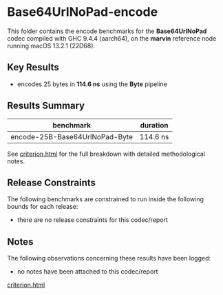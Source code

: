 # Base64UrlNoPad-encode

This folder contains the encode benchmarks for the **Base64UrlNoPad** codec compiled with GHC 9.4.4 (aarch64), on the 
**marvin** reference node running macOS 13.2.1 (22D68).

## Key Results

* encodes 25 bytes in **114.6 ns** using the **Byte** pipeline

## Results Summary

| benchmark                      | duration |
| ------------------------------ | -------- |
| encode-25B-Base64UrlNoPad-Byte | 114.6 ns |

See [criterion.html](criterion.html) for the full breakdown with detailed methodological notes.

## Release Constraints

The following benchmarks are constrained to run inside the following bounds for each release:

* there are no release constraints for this codec/report

## Notes

The following observations concerning these results have been logged:
* no notes have been attached to this codec/report

[criterion.html](criterion.html)

